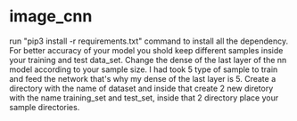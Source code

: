 # image_cnn


run "pip3 install -r requirements.txt" command to install all the dependency.
For better accuracy of your model you shold keep different samples inside your training and test data_set.
Change the dense of the last layer of the nn model according to your sample size.
I had took 5 type of sample to train and feed the network that's why my dense of the last layer is 5.
Create a directory with the name of dataset and inside that create 2 new diretory with the name training_set and test_set, inside that 2 directory place your sample directories.
